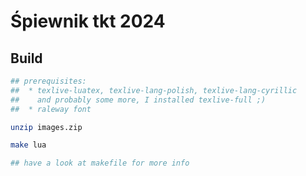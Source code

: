 # Śpiewnik tkt 2024

## Build

```bash
## prerequisites:
##  * texlive-luatex, texlive-lang-polish, texlive-lang-cyrillic 
##    and probably some more, I installed texlive-full ;)
##  * raleway font

unzip images.zip

make lua

## have a look at makefile for more info
```
